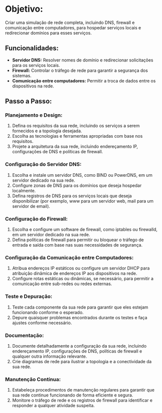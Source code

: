 # Objetivo:
Criar uma simulação de rede completa, incluindo DNS, firewall e comunicação entre computadores, para hospedar serviços locais e redirecionar domínios para esses serviços.

## Funcionalidades:
- **Servidor DNS:** Resolver nomes de domínio e redirecionar solicitações para os serviços locais.
- **Firewall:** Controlar o tráfego de rede para garantir a segurança dos sistemas.
- **Comunicação entre computadores:** Permitir a troca de dados entre os dispositivos na rede.

## Passo a Passo:
### Planejamento e Design:
1. Defina os requisitos da sua rede, incluindo os serviços a serem fornecidos e a topologia desejada.
2. Escolha as tecnologias e ferramentas apropriadas com base nos requisitos.
3. Projete a arquitetura da sua rede, incluindo endereçamento IP, configurações de DNS e políticas de firewall.

### Configuração do Servidor DNS:
1. Escolha e instale um servidor DNS, como BIND ou PowerDNS, em um servidor dedicado na sua rede.
2. Configure zonas de DNS para os domínios que deseja hospedar localmente.
3. Defina registros de DNS para os serviços locais que deseja disponibilizar (por exemplo, www para um servidor web, mail para um servidor de email).

### Configuração do Firewall:
1. Escolha e configure um software de firewall, como iptables ou firewalld, em um servidor dedicado na sua rede.
2. Defina políticas de firewall para permitir ou bloquear o tráfego de entrada e saída com base nas suas necessidades de segurança.

### Configuração da Comunicação entre Computadores:
1. Atribua endereços IP estáticos ou configure um servidor DHCP para atribuição dinâmica de endereços IP aos dispositivos na rede.
2. Configure rotas estáticas ou dinâmicas, se necessário, para permitir a comunicação entre sub-redes ou redes externas.

### Teste e Depuração:
1. Teste cada componente da sua rede para garantir que eles estejam funcionando conforme o esperado.
2. Depure quaisquer problemas encontrados durante os testes e faça ajustes conforme necessário.

### Documentação:
1. Documente detalhadamente a configuração da sua rede, incluindo endereçamento IP, configurações de DNS, políticas de firewall e qualquer outra informação relevante.
2. Crie diagramas de rede para ilustrar a topologia e a conectividade da sua rede.

### Manutenção Contínua:
1. Estabeleça procedimentos de manutenção regulares para garantir que sua rede continue funcionando de forma eficiente e segura.
2. Monitore o tráfego de rede e os registros de firewall para identificar e responder a qualquer atividade suspeita.
